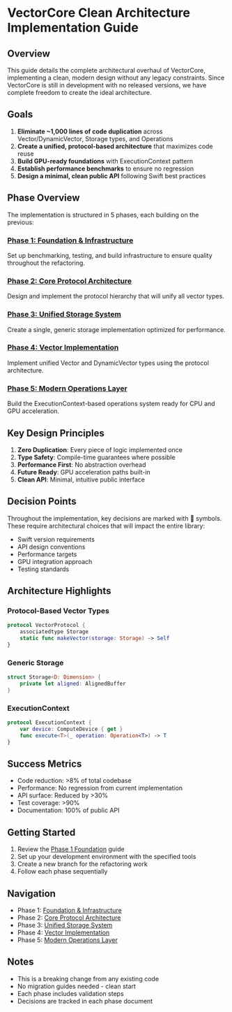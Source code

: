 # VectorCore Clean Architecture Implementation Guide

## Overview

This guide details the complete architectural overhaul of VectorCore, implementing a clean, modern design without any legacy constraints. Since VectorCore is still in development with no released versions, we have complete freedom to create the ideal architecture.

## Goals

1. **Eliminate ~1,000 lines of code duplication** across Vector/DynamicVector, Storage types, and Operations
2. **Create a unified, protocol-based architecture** that maximizes code reuse
3. **Build GPU-ready foundations** with ExecutionContext pattern
4. **Establish performance benchmarks** to ensure no regression
5. **Design a minimal, clean public API** following Swift best practices

## Phase Overview

The implementation is structured in 5 phases, each building on the previous:

### [Phase 1: Foundation & Infrastructure](Phase1_Foundation.md)
Set up benchmarking, testing, and build infrastructure to ensure quality throughout the refactoring.

### [Phase 2: Core Protocol Architecture](Phase2_Protocols.md)
Design and implement the protocol hierarchy that will unify all vector types.

### [Phase 3: Unified Storage System](Phase3_Storage.md)
Create a single, generic storage implementation optimized for performance.

### [Phase 4: Vector Implementation](Phase4_Vectors.md)
Implement unified Vector and DynamicVector types using the protocol architecture.

### [Phase 5: Modern Operations Layer](Phase5_Operations.md)
Build the ExecutionContext-based operations system ready for CPU and GPU acceleration.

## Key Design Principles

1. **Zero Duplication**: Every piece of logic implemented once
2. **Type Safety**: Compile-time guarantees where possible
3. **Performance First**: No abstraction overhead
4. **Future Ready**: GPU acceleration paths built-in
5. **Clean API**: Minimal, intuitive public interface

## Decision Points

Throughout the implementation, key decisions are marked with 🛑 symbols. These require architectural choices that will impact the entire library:

- Swift version requirements
- API design conventions
- Performance targets
- GPU integration approach
- Testing standards

## Architecture Highlights

### Protocol-Based Vector Types
```swift
protocol VectorProtocol {
    associatedtype Storage
    static func makeVector(storage: Storage) -> Self
}
```

### Generic Storage
```swift
struct Storage<D: Dimension> {
    private let aligned: AlignedBuffer
}
```

### ExecutionContext
```swift
protocol ExecutionContext {
    var device: ComputeDevice { get }
    func execute<T>(_ operation: Operation<T>) -> T
}
```

## Success Metrics

- Code reduction: >8% of total codebase
- Performance: No regression from current implementation
- API surface: Reduced by >30%
- Test coverage: >90%
- Documentation: 100% of public API

## Getting Started

1. Review the [Phase 1 Foundation](Phase1_Foundation.md) guide
2. Set up your development environment with the specified tools
3. Create a new branch for the refactoring work
4. Follow each phase sequentially

## Navigation

- Phase 1: [Foundation & Infrastructure](Phase1_Foundation.md)
- Phase 2: [Core Protocol Architecture](Phase2_Protocols.md)
- Phase 3: [Unified Storage System](Phase3_Storage.md)
- Phase 4: [Vector Implementation](Phase4_Vectors.md)
- Phase 5: [Modern Operations Layer](Phase5_Operations.md)

## Notes

- This is a breaking change from any existing code
- No migration guides needed - clean start
- Each phase includes validation steps
- Decisions are tracked in each phase document